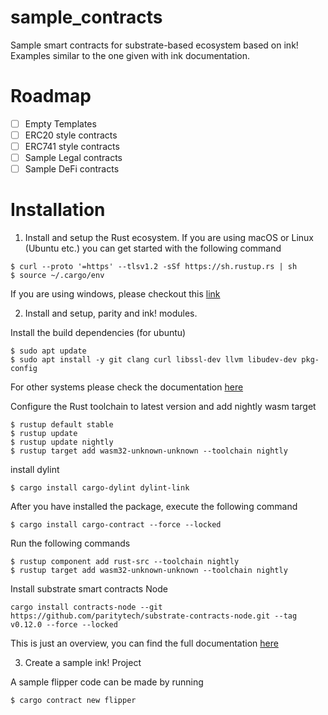 # sample_contracts

Sample smart contracts for substrate-based ecosystem based on ink! Examples similar to the one given with ink documentation.

# Roadmap

- [ ] Empty Templates
- [ ] ERC20 style contracts
- [ ] ERC741 style contracts
- [ ] Sample Legal contracts
- [ ] Sample DeFi contracts

# Installation

1. Install and setup the Rust ecosystem. If you are using macOS or Linux (Ubuntu etc.) you can get started with the following command
```
$ curl --proto '=https' --tlsv1.2 -sSf https://sh.rustup.rs | sh
$ source ~/.cargo/env
```
If you are using windows, please checkout this [link](https://forge.rust-lang.org/infra/other-installation-methods.html)



2. Install and setup, parity and ink! modules.

Install the build dependencies (for ubuntu)
```
$ sudo apt update
$ sudo apt install -y git clang curl libssl-dev llvm libudev-dev pkg-config
```

For other systems please check the documentation [here](https://docs.substrate.io/v3/getting-started/installation/)

Configure the Rust toolchain to latest version and add nightly wasm target
```
$ rustup default stable
$ rustup update
$ rustup update nightly
$ rustup target add wasm32-unknown-unknown --toolchain nightly
```

install dylint
```
$ cargo install cargo-dylint dylint-link
```

After you have installed the package, execute the following command
```
$ cargo install cargo-contract --force --locked
```

Run the following commands
```
$ rustup component add rust-src --toolchain nightly
$ rustup target add wasm32-unknown-unknown --toolchain nightly
```

Install substrate smart contracts Node
```
cargo install contracts-node --git https://github.com/paritytech/substrate-contracts-node.git --tag v0.12.0 --force --locked
```

This is just an overview, you can find the full documentation [here](https://ink.substrate.io/getting-started/setup)

3. Create a sample ink! Project

A sample flipper code can be made by running
```
$ cargo contract new flipper
```